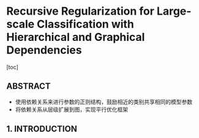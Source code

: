 # Recursive Regularization for Large-scale Classification with Hierarchical and Graphical Dependencies

[toc]

## ABSTRACT
- 使用依赖关系来进行参数的正则结构，鼓励相近的类别共享相同的模型参数
- 将依赖关系从层级扩展到图，实现平行优化框架

## 1. INTRODUCTION

## 
